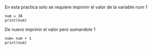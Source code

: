 En esta practica solo se requiere imprimir el valor de la variable num 1 
```
num = 38
print(num)
```
De nuevo imprimir el valor pero sumandole 1 
```
num= num + 1
print(num)
```
